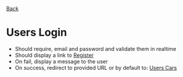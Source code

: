 [Back](../)

# Users Login

- Should require, email and password and validate them in realtime
- Should display a link to [Register](./register.md)
- On fail, display a message to the user
- On success, redirect to provided URL or by default to: [Users Cars](./)
